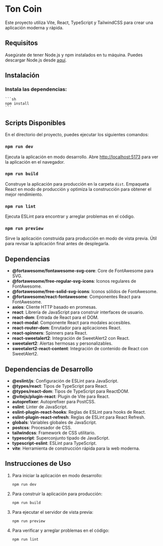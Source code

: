 # Ton Coin

Este proyecto utiliza Vite, React, TypeScript y TailwindCSS para crear una aplicación moderna y rápida.

## Requisitos

Asegúrate de tener Node.js y npm instalados en tu máquina. Puedes descargar Node.js desde [aquí](https://nodejs.org/).

## Instalación

### Instala las dependencias:
    ```sh
    npm install
    ```

## Scripts Disponibles

En el directorio del proyecto, puedes ejecutar los siguientes comandos:

### `npm run dev`

Ejecuta la aplicación en modo desarrollo. Abre [http://localhost:5173](http://localhost:5173) para ver la aplicación en el navegador.

### `npm run build`

Construye la aplicación para producción en la carpeta `dist`. Empaqueta React en modo de producción y optimiza la construcción para obtener el mejor rendimiento.

### `npm run lint`

Ejecuta ESLint para encontrar y arreglar problemas en el código.

### `npm run preview`

Sirve la aplicación construida para producción en modo de vista previa. Útil para revisar la aplicación final antes de desplegarla.

## Dependencias

- **@fortawesome/fontawesome-svg-core**: Core de FontAwesome para SVG.
- **@fortawesome/free-regular-svg-icons**: Iconos regulares de FontAwesome.
- **@fortawesome/free-solid-svg-icons**: Iconos sólidos de FontAwesome.
- **@fortawesome/react-fontawesome**: Componentes React para FontAwesome.
- **axios**: Cliente HTTP basado en promesas.
- **react**: Librería de JavaScript para construir interfaces de usuario.
- **react-dom**: Entrada de React para el DOM.
- **react-modal**: Componente React para modales accesibles.
- **react-router-dom**: Enrutador para aplicaciones React.
- **react-spinners**: Spinners para React.
- **react-sweetalert2**: Integración de SweetAlert2 con React.
- **sweetalert2**: Alertas hermosas y personalizables.
- **sweetalert2-react-content**: Integración de contenido de React con SweetAlert2.

## Dependencias de Desarrollo

- **@eslint/js**: Configuración de ESLint para JavaScript.
- **@types/react**: Tipos de TypeScript para React.
- **@types/react-dom**: Tipos de TypeScript para ReactDOM.
- **@vitejs/plugin-react**: Plugin de Vite para React.
- **autoprefixer**: Autoprefixer para PostCSS.
- **eslint**: Linter de JavaScript.
- **eslint-plugin-react-hooks**: Reglas de ESLint para hooks de React.
- **eslint-plugin-react-refresh**: Reglas de ESLint para React Refresh.
- **globals**: Variables globales de JavaScript.
- **postcss**: Procesador de CSS.
- **tailwindcss**: Framework de CSS utilitario.
- **typescript**: Superconjunto tipado de JavaScript.
- **typescript-eslint**: ESLint para TypeScript.
- **vite**: Herramienta de construcción rápida para la web moderna.

## Instrucciones de Uso

1. Para iniciar la aplicación en modo desarrollo:
    ```sh
    npm run dev
    ```

2. Para construir la aplicación para producción:
    ```sh
    npm run build
    ```

3. Para ejecutar el servidor de vista previa:
    ```sh
    npm run preview
    ```

4. Para verificar y arreglar problemas en el código:
    ```sh
    npm run lint
    ```

